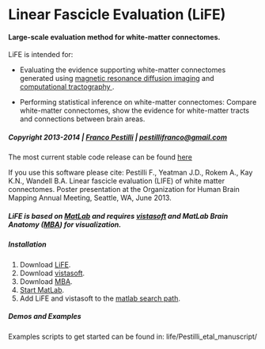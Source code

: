 # Linear Fascicle Evaluation (LiFE)

#### Large-scale evaluation method for white-matter connectomes.


LiFE is intended for:

* Evaluating the evidence supporting white-matter connectomes generated using [magnetic resonance diffusion imaging](http://en.wikipedia.org/wiki/Diffusion_MRI) and [computational tractography ](http://en.wikipedia.org/wiki/Tractography).

* Performing statistical inference on white-matter connectomes: Compare white-matter connectomes, show the evidence for white-matter tracts and connections between brain areas.

##### Copyright 2013-2014  |  [Franco Pestilli](francopestilli.com)  |  pestillifranco@gmail.com


The most current stable code release can be found [here](https://github.com/vistalab/life/releases/tag/v0.1.1)

If you use this software please cite: Pestilli F., Yeatman J.D., Rokem A., Kay K.N., Wandell B.A. Linear fascicle evaluation (LIFE) of white matter connectomes. Poster presentation at the Organization for Human Brain Mapping Annual Meeting, Seattle, WA, June 2013.

##### LiFE is based on [MatLab](http://www.mathworks.com/products/matlab/) and requires [vistasoft](https://github.com/vistalab/vistasoft) and MatLab Brain Anatomy ([MBA](https://github.com/francopestilli/mba)) for visualization. 

##### Installation
1. Download [LiFE](https://github.com/vistalab/life).
2. Download [vistasoft](https://github.com/vistalab/vistasoft).
3. Download [MBA](https://github.com/francopestilli/mba).
4. [Start MatLab](http://www.mathworks.com/help/matlab/startup-and-shutdown.html).
5. Add LiFE and vistasoft to the [matlab search path](http://www.mathworks.com/help/matlab/ref/addpath.html).

##### Demos and Examples
Examples scripts to get started can be found in:
  life/Pestilli_etal_manuscript/
